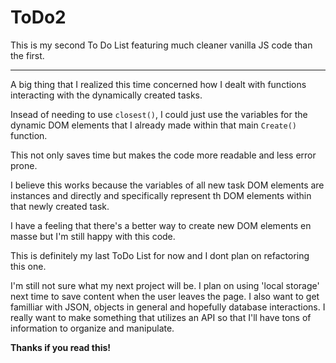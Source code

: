 # ToDo2 

This is my second To Do List featuring much cleaner vanilla JS code than the first.

***

A big thing that I realized this time concerned how I dealt with functions interacting with the dynamically created tasks.

Insead of needing to use `closest()`, I could just use the variables for the dynamic DOM elements that I already made within that main `Create()` function.

This not only saves time but makes the code more readable and less error prone.

I believe this works because the variables of all new task DOM elements are instances and directly and specifically represent th DOM elements within that newly created task.

I have a feeling that there's a better way to create new DOM elements en masse but I'm still happy with this code.

This is definitely my last ToDo List for now and I dont plan on refactoring this one.

I'm still not sure what my next project will be. I plan on using 'local storage' next time to save content when the user leaves the page. I also want to get familliar with JSON, objects in general and hopefully database interactions. I really want to make something that utilizes an API so that I'll have tons of information to organize and manipulate.

**Thanks if you read this!**
